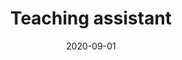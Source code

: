 ---
title: Teaching assistant
summary: TA for OPT411 -  Math Methods of Optics & Phy
date: 2020-09-01
type: docs
math: false
tags:
  - OPT411

---